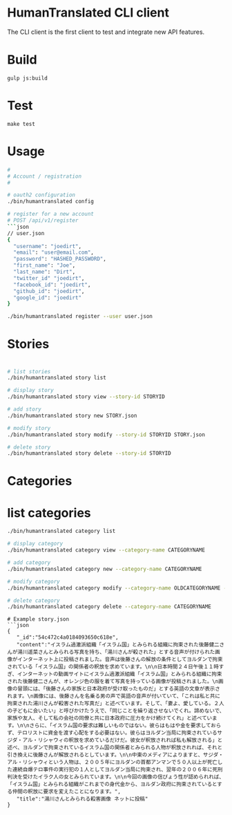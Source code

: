HumanTranslated CLI client
==========================

The CLI client is the first client to test and integrate new API features. 

# Build

```
gulp js:build
```

# Test

```
make test
```

# Usage

```bash
#
# Account / registration
#

# oauth2 configuration
./bin/humantranslated config

# register for a new account
# POST /api/v1/register
```json
// user.json
{
  "username": "joedirt",
  "email": "user@email.com",
  "password": "HASHED_PASSWORD",
  "first_name": "Joe",
  "last_name": "Dirt",
  "twitter_id" "joedirt",
  "facebook_id": "joedirt",
  "github_id": "joedirt",
  "google_id": "joedirt"
}
```

```bash
./bin/humantranslated register --user user.json
```

#
# Stories
#

```bash
# list stories
./bin/humantranslated story list
```

```bash
# display story
./bin/humantranslated story view --story-id STORYID
```

```bash
# add story
./bin/humantranslated story new STORY.json
```

```bash
# modify story
./bin/humantranslated story modify --story-id STORYID STORY.json
```

```bash
# delete story
./bin/humantranslated story delete --story-id STORYID
```

#
# Categories
# 

# list categories
```bash
./bin/humantranslated category list
```

```bash
# display category
./bin/humantranslated category view --category-name CATEGORYNAME
```

```bash
# add category
./bin/humantranslated category new --category-name CATEGORYNAME
```

```bash
# modify category
./bin/humantranslated category modify --category-name OLDCATEGORYNAME --new-name NEWCATEGORYNAME
```

```bash
# delete category
./bin/humantranslated category delete --category-name CATEGORYNAME
```

```
# Example story.json
```json
{
   "_id":"54c472c4a0184093650c618e",
   "content":"イスラム過激派組織「イスラム国」とみられる組織に拘束された後藤健二さんが湯川遥菜さんとみられる写真を持ち、「湯川さんが殺された」とする音声が付けられた画像がインターネット上に投稿されました。音声は後藤さんの解放の条件としてヨルダンで拘束されている「イスラム国」の関係者の釈放を求めています。\n\n日本時間２４日午後１１時すぎ、インターネットの動画サイトにイスラム過激派組織「イスラム国」とみられる組織に拘束された後藤健二さんが、オレンジ色の服を着て写真を持っている画像が投稿されました。\n画像の冒頭には、「後藤さんの家族と日本政府が受け取ったものだ」とする英語の文章が表示されます。\n画像には、後藤さんを名乗る男の声で英語の音声が付いていて、「これは私と共に拘束された湯川さんが殺害された写真だ」と述べています。そして、「妻よ、愛している。２人の子どもに会いたい」と呼びかけたうえで、「同じことを繰り返させないでくれ。諦めないで、家族や友人、そして私の会社の同僚と共に日本政府に圧力をかけ続けてくれ」と述べています。\n\nさらに、「イスラム国の要求は難しいものではない。彼らはもはや金を要求しておらず、テロリストに資金を渡す心配をする必要はない。彼らはヨルダン当局に拘束されているサジダ・アル・リシャウィの釈放を求めているだけだ。彼女が釈放されれば私も解放される」と述べ、ヨルダンで拘束されているイスラム国の関係者とみられる人物が釈放されれば、それと引き換えに後藤さんが解放されるとしています。\n\n中東のメディアによりますと、サジダ・アル・リシャウィという人物は、２００５年にヨルダンの首都アンマンで５０人以上が死亡した連続自爆テロ事件の実行犯の１人としてヨルダン当局に拘束され、翌年の２００６年に死刑判決を受けたイラク人の女とみられています。\n\n今回の画像の信ぴょう性が認められれば、「イスラム国」とみられる組織がこれまでの身代金から、ヨルダン政府に拘束されているとする仲間の釈放に要求を変えたことになります。",
   "title":"湯川さんとみられる殺害画像 ネットに投稿"
}
```
